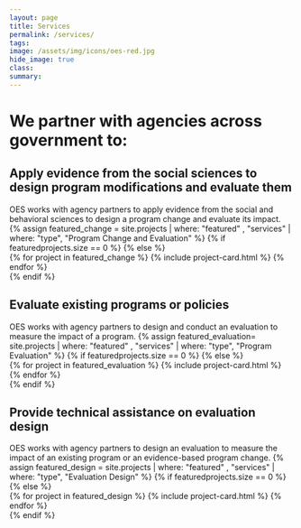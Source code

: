 ```yaml
---
layout: page
title: Services
permalink: /services/
tags: 
image: /assets/img/icons/oes-red.jpg
hide_image: true
class:
summary: 
---
```


<h1>We partner with agencies across government to:</h1>
<h2>Apply evidence from the social sciences to design program modifications and evaluate them </h2>
OES works with agency partners to apply evidence from the social and behavioral sciences to design a program change and evaluate its impact. 
{% assign featured_change = site.projects | where: "featured" , "services" | where: "type", "Program Change and Evaluation" %}
{% if featuredprojects.size == 0 %}
{% else %}
  <section class="usa-section featured bg-white padding-1">
      <div class="grid-row">
        {% for project in featured_change %}
          {% include project-card.html %}
      {% endfor %}
   </div>
</section>
{% endif %}
<h2>Evaluate existing programs or policies</h2>
OES works with agency partners to design and conduct an evaluation to measure the impact of a program.
{% assign featured_evaluation= site.projects | where: "featured" , "services" | where: "type", "Program Evaluation" %}
{% if featuredprojects.size == 0 %}
{% else %}
  <section class="usa-section featured bg-white padding-1">
      <div class="grid-row grid-gap-sm">
        {% for project in featured_evaluation %}
          {% include project-card.html %}
        {% endfor %}
      </div>
  </section>
{% endif %}
<h2>Provide technical assistance on evaluation design</h2>
OES works with agency partners to design an evaluation to measure the impact of an existing program or an evidence-based program change.
{% assign featured_design = site.projects | where: "featured" , "services" | where: "type", "Evaluation Design" %}
{% if featuredprojects.size == 0 %}
{% else %}
  <section class="usa-section featured bg-white padding-1">
      <div class="grid-row grid-gap-sm">
        {% for project in featured_design %}
          {% include project-card.html %}
        {% endfor %}
      </div>
  </section>
{% endif %}



